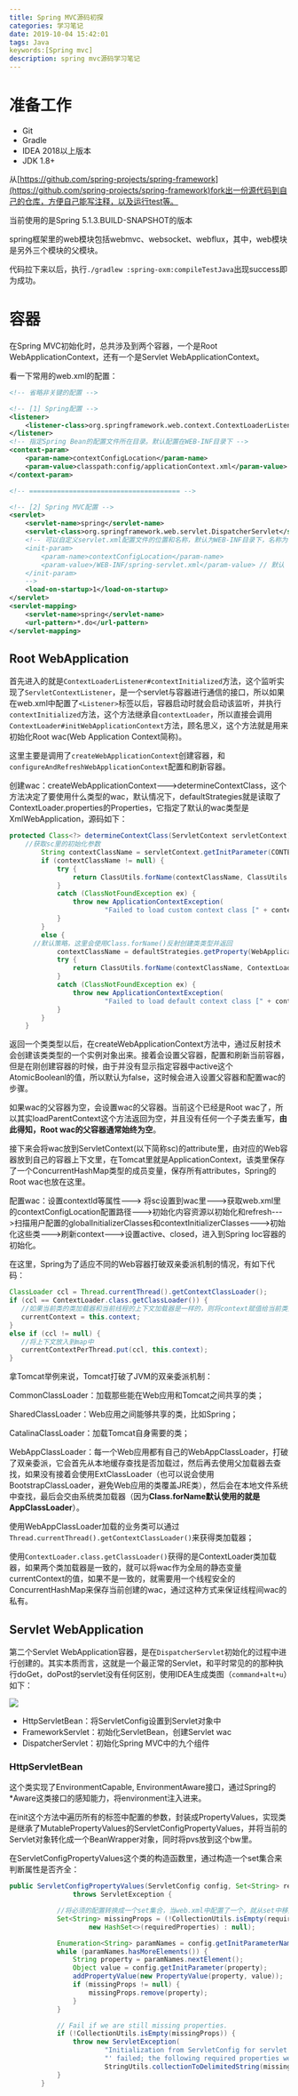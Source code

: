```yaml
---
title: Spring MVC源码初探
categories: 学习笔记
date: 2019-10-04 15:42:01
tags: Java
keywords:[Spring mvc]
description: spring mvc源码学习笔记
---
```


# 准备工作

* Git
* Gradle
* IDEA 2018以上版本
* JDK 1.8+

从[https://github.com/spring-projects/spring-framework](https://github.com/spring-projects/spring-framework)fork出一份源代码到自己的仓库，方便自己能写注释，以及运行test等。

当前使用的是Spring 5.1.3.BUILD-SNAPSHOT的版本

spring框架里的web模块包括webmvc、websocket、webflux，其中，web模块是另外三个模块的父模块。

代码拉下来以后，执行`./gradlew :spring-oxm:compileTestJava`出现success即为成功。

<!--more-->

# 容器

在Spring MVC初始化时，总共涉及到两个容器，一个是Root WebApplicationContext，还有一个是Servlet WebApplicationContext。

看一下常用的web.xml的配置：

```xml
<!-- 省略非关键的配置 -->

<!-- [1] Spring配置 -->
<listener>
    <listener-class>org.springframework.web.context.ContextLoaderListener</listener-class>
</listener>
<!-- 指定Spring Bean的配置文件所在目录。默认配置在WEB-INF目录下 -->
<context-param>
    <param-name>contextConfigLocation</param-name>
    <param-value>classpath:config/applicationContext.xml</param-value>
</context-param>

<!-- ====================================== -->

<!-- [2] Spring MVC配置 -->
<servlet>
    <servlet-name>spring</servlet-name>
    <servlet-class>org.springframework.web.servlet.DispatcherServlet</servlet-class>
    <!-- 可以自定义servlet.xml配置文件的位置和名称，默认为WEB-INF目录下，名称为[<servlet-name>]-servlet.xml，如spring-servlet.xml
    <init-param>
        <param-name>contextConfigLocation</param-name>
        <param-value>/WEB-INF/spring-servlet.xml</param-value> // 默认
    </init-param>
    -->
    <load-on-startup>1</load-on-startup>
</servlet>
<servlet-mapping>
    <servlet-name>spring</servlet-name>
    <url-pattern>*.do</url-pattern>
</servlet-mapping>
```

## Root WebApplication

首先进入的就是`ContextLoaderListener#contextInitialized`方法，这个监听实现了`ServletContextListener`，是一个servlet与容器进行通信的接口，所以如果在web.xml中配置了`<Listener>`标签以后，容器启动时就会启动该监听，并执行`contextInitialized`方法，这个方法继承自`contextLoader`，所以直接会调用`ContextLoader#initWebApplicationContext`方法，顾名思义，这个方法就是用来初始化Root wac(Web Application Context简称)。



这里主要是调用了`createWebApplicationContext`创建容器，和`configureAndRefreshWebApplicationContext`配置和刷新容器。

创建wac：createWebApplicationContext--->determineContextClass，这个方法决定了要使用什么类型的wac，默认情况下，defaultStrategies就是读取了ContextLoader.properties的Properties，它指定了默认的wac类型是XmlWebApplication，源码如下：

```java
protected Class<?> determineContextClass(ServletContext servletContext) {
  	//获取sc里的初始化参数
		String contextClassName = servletContext.getInitParameter(CONTEXT_CLASS_PARAM);
		if (contextClassName != null) {
			try {
				return ClassUtils.forName(contextClassName, ClassUtils.getDefaultClassLoader());
			}
			catch (ClassNotFoundException ex) {
				throw new ApplicationContextException(
						"Failed to load custom context class [" + contextClassName + "]", ex);
			}
		}
		else {
      //默认策略，这里会使用Class.forName()反射创建类类型并返回
			contextClassName = defaultStrategies.getProperty(WebApplicationContext.class.getName());
			try {
				return ClassUtils.forName(contextClassName, ContextLoader.class.getClassLoader());
			}
			catch (ClassNotFoundException ex) {
				throw new ApplicationContextException(
						"Failed to load default context class [" + contextClassName + "]", ex);
			}
		}
	}
```

返回一个类类型以后，在createWebApplicationContext方法中，通过反射技术会创建该类类型的一个实例对象出来。接着会设置父容器，配置和刷新当前容器，但是在刚创建容器的时候，由于并没有显示指定容器中active这个AtomicBooleanl的值，所以默认为false，这时候会进入设置父容器和配置wac的步骤。

如果wac的父容器为空，会设置wac的父容器。当前这个已经是Root wac了，所以其实loadParentContext这个方法返回为空，并且没有任何一个子类去重写，**由此得知，Root wac的父容器通常始终为空**。



接下来会将wac放到ServletContext(以下简称sc)的attribute里，由对应的Web容器放到自己的容器上下文里，在Tomcat里就是ApplicationContext，该类里保存了一个ConcurrentHashMap类型的成员变量，保存所有attributes，Spring的Root wac也放在这里。



配置wac：设置contextId等属性---> 将sc设置到wac里--->获取web.xml里的contextConfigLocation配置路径--->初始化内容资源以初始化和refresh--->扫描用户配置的globalInitializerClasses和contextInitializerClasses--->初始化这些类--->刷新context--->设置active、closed，进入到Spring Ioc容器的初始化。



在这里，Spring为了适应不同的Web容器打破双亲委派机制的情况，有如下代码：

```java
ClassLoader ccl = Thread.currentThread().getContextClassLoader();
if (ccl == ContextLoader.class.getClassLoader()) {
   //如果当前类的类加载器和当前线程的上下文加载器是一样的，则将context赋值给当前类全局变量
   currentContext = this.context;
}
else if (ccl != null) {
   //将上下文放入到map中
   currentContextPerThread.put(ccl, this.context);
}
```

拿Tomcat举例来说，Tomcat打破了JVM的双亲委派机制：

CommonClassLoader：加载那些能在Web应用和Tomcat之间共享的类；

SharedClassLoader：Web应用之间能够共享的类，比如Spring；

CatalinaClassLoader：加载Tomcat自身需要的类；

WebAppClassLoader：每一个Web应用都有自己的WebAppClassLoader，打破了双亲委派，它会首先从本地缓存查找是否加载过，然后再去使用父加载器去查找，如果没有接着会使用ExtClassLoader（也可以说会使用BootstrapClassLoader，避免Web应用的类覆盖JRE类），然后会在本地文件系统中查找，最后会交由系统类加载器（因为**Class.forName默认使用的就是AppClassLoader**）。

使用WebAppClassLoader加载的业务类可以通过`Thread.currentThread().getContextClassLoader()`来获得类加载器；

使用`ContextLoader.class.getClassLoader()`获得的是ContextLoader类加载器，如果两个类加载器是一致的，就可以将wac作为全局的静态变量currentContext的值，如果不是一致的，就需要用一个线程安全的ConcurrentHashMap来保存当前创建的wac，通过这种方式来保证线程间wac的私有。

## Servlet WebApplication

第二个Servlet WebApplication容器，是在`DispatcherServlet`初始化的过程中进行创建的。其实本质而言，这就是一个最正常的Servlet，和平时常见的的那种执行doGet，doPost的servlet没有任何区别，使用IDEA生成类图（`command+alt+u`）如下：

![](Spring-MVC源码初探/DispatcherServlet-Class-Diagram.png)

* HttpServletBean：将ServletConfig设置到Servlet对象中
* FrameworkServlet：初始化ServletBean，创建Servlet wac
* DispatcherServlet：初始化Spring MVC中的九个组件

### HttpServletBean

这个类实现了EnvironmentCapable, EnvironmentAware接口，通过Spring的*Aware这类接口的感知能力，将environment注入进来。

在init这个方法中遍历所有的<init-param>标签中配置的参数，封装成PropertyValues，实现类是继承了MutablePropertyValues的ServletConfigPropertyValues，并将当前的Servlet对象转化成一个BeanWrapper对象，同时将pvs放到这个bw里。

在ServletConfigPropertyValues这个类的构造函数里，通过构造一个set集合来判断属性是否齐全：

```java
public ServletConfigPropertyValues(ServletConfig config, Set<String> requiredProperties)
				throws ServletException {

			//将必须的配置转换成一个set集合，当web.xml中配置了一个，就从set中移除一个，直到所有缺失的都移除
			Set<String> missingProps = (!CollectionUtils.isEmpty(requiredProperties) ?
					new HashSet<>(requiredProperties) : null);

			Enumeration<String> paramNames = config.getInitParameterNames();
			while (paramNames.hasMoreElements()) {
				String property = paramNames.nextElement();
				Object value = config.getInitParameter(property);
				addPropertyValue(new PropertyValue(property, value));
				if (missingProps != null) {
					missingProps.remove(property);
				}
			}

			// Fail if we are still missing properties.
			if (!CollectionUtils.isEmpty(missingProps)) {
				throw new ServletException(
						"Initialization from ServletConfig for servlet '" + config.getServletName() +
						"' failed; the following required properties were missing: " +
						StringUtils.collectionToDelimitedString(missingProps, ", "));
			}
		}
```

